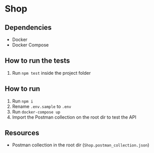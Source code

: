 # Shop

## Dependencies

- Docker
- Docker Compose

## How to run the tests

1. Run `npm test` inside the project folder

## How to run

1. Run `npm i`
2. Rename `.env.sample` to `.env`
3. Run `docker-compose up`
4. Import the Postman collection on the root dir to test the API

## Resources

- Postman collection in the root dir (`Shop.postman_collection.json`)
